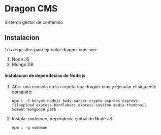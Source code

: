 # Dragon CMS
Sistema gestor de contenido

## Instalacion
Los requisitos para ejecutar dragon-cms son:

1. Node JS
2. Mongo DB

#### Instalacion de dependecias de Node js

1. Abrir una consola en la carpeta raiz dragon-cms y ejecutar el siguiente comando:

    ```
    npm i -S bcrypt-nodejs body-parser crypto express express-fileupload express-handlebars express-session media-thumbnail moment mongoose path
    ```

1. Instalar nodemon, dependecia global de Node JS:

    ```
    npm i -g nodemon
    ```

